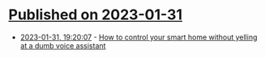 # [Published on 2023-01-31](index.md)

* [2023-01-31, 19:20:07](https://news.ycombinator.com/item?id=34600364) - [How to control your smart home without yelling at a dumb voice assistant](https://arstechnica.com/gadgets/2023/01/how-to-control-your-smart-home-without-yelling-at-a-dumb-voice-assistant/)
